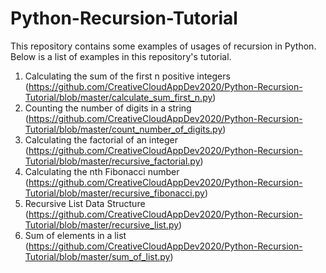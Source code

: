 # Python-Recursion-Tutorial
This repository contains some examples of usages of recursion in Python. Below is a list of examples in this repository's tutorial.

1. Calculating the sum of the first n positive integers (https://github.com/CreativeCloudAppDev2020/Python-Recursion-Tutorial/blob/master/calculate_sum_first_n.py)
2. Counting the number of digits in a string (https://github.com/CreativeCloudAppDev2020/Python-Recursion-Tutorial/blob/master/count_number_of_digits.py)
3. Calculating the factorial of an integer (https://github.com/CreativeCloudAppDev2020/Python-Recursion-Tutorial/blob/master/recursive_factorial.py)
4. Calculating the nth Fibonacci number (https://github.com/CreativeCloudAppDev2020/Python-Recursion-Tutorial/blob/master/recursive_fibonacci.py)
5. Recursive List Data Structure (https://github.com/CreativeCloudAppDev2020/Python-Recursion-Tutorial/blob/master/recursive_list.py)
6. Sum of elements in a list (https://github.com/CreativeCloudAppDev2020/Python-Recursion-Tutorial/blob/master/sum_of_list.py)
